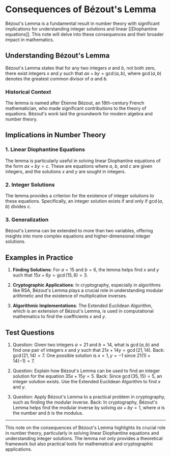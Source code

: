 # Consequences of Bézout's Lemma

Bézout's Lemma is a fundamental result in number theory with significant implications for understanding integer solutions and linear [[Diophantine equations]]. This note will delve into these consequences and their broader impact in mathematics.

## Understanding Bézout's Lemma

Bézout's Lemma states that for any two integers $a$ and $b$, not both zero, there exist integers $x$ and $y$ such that $ax + by = \gcd(a, b)$, where $\gcd(a, b)$ denotes the greatest common divisor of $a$ and $b$.

### Historical Context
The lemma is named after Étienne Bézout, an 18th-century French mathematician, who made significant contributions to the theory of equations. Bézout's work laid the groundwork for modern algebra and number theory.

## Implications in Number Theory

### 1. Linear Diophantine Equations
The lemma is particularly useful in solving linear Diophantine equations of the form $ax + by = c$. These are equations where $a$, $b$, and $c$ are given integers, and the solutions $x$ and $y$ are sought in integers.

### 2. Integer Solutions
The lemma provides a criterion for the existence of integer solutions to these equations. Specifically, an integer solution exists if and only if $\gcd(a, b)$ divides $c$.

### 3. Generalization
Bézout's Lemma can be extended to more than two variables, offering insights into more complex equations and higher-dimensional integer solutions.

## Examples in Practice

1. **Finding Solutions**: For $a = 15$ and $b = 6$, the lemma helps find $x$ and $y$ such that $15x + 6y = \gcd(15, 6) = 3$.

2. **Cryptographic Applications**: In cryptography, especially in algorithms like RSA, Bézout's Lemma plays a crucial role in understanding modular arithmetic and the existence of multiplicative inverses.

3. **Algorithmic Implementations**: The Extended Euclidean Algorithm, which is an extension of Bézout's Lemma, is used in computational mathematics to find the coefficients $x$ and $y$.

## Test Questions

1. Question: Given two integers $a = 21$ and $b = 14$, what is $\gcd(a, b)$ and find one pair of integers $x$ and $y$ such that $21x + 14y = \gcd(21, 14)$.
   Back: $\gcd(21, 14) = 7$. One possible solution is $x = 1, y = -1$ since $21(1) + 14(-1) = 7$.

2. Question: Explain how Bézout's Lemma can be used to find an integer solution for the equation $35x + 15y = 5$.
   Back: Since $\gcd(35, 15) = 5$, an integer solution exists. Use the Extended Euclidean Algorithm to find $x$ and $y$.

3. Question: Apply Bézout's Lemma to a practical problem in cryptography, such as finding the modular inverse.
   Back: In cryptography, Bézout's Lemma helps find the modular inverse by solving $ax + by = 1$, where $a$ is the number and $b$ is the modulus.

---

This note on the consequences of Bézout's Lemma highlights its crucial role in number theory, particularly in solving linear Diophantine equations and understanding integer solutions. The lemma not only provides a theoretical framework but also practical tools for mathematical and cryptographic applications.